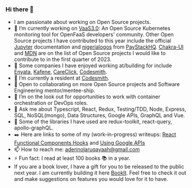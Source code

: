 ### Hi there 👋

- I am passionate about working on Open Source projects.
- 🔭 I’m currently working on [VaaS3.0](https://github.com/oslabs-beta/VaaS): An Open Source Kubernetes monitoring tool for OpenFaaS developers' community. Other Open Source projects I have contributed to this year include the official [Jupyter](https://github.com/jupyterhub/jupyterhub) documentation and [nigerialogos](https://github.com/PaystackHQ/nigerialogos) from [PayStackHQ](https://github.com/PaystackHQ). [Chakra-UI](https://github.com/chakra-ui/chakra-ui) and [MDN](https://github.com/mdn) are on the list of Open Source projects I would like to contribute to in the first quarter of 2023.
- :office: Some companies I have enjoyed working at/building for include [Enyata](https://www.enyata.com/), [Kafene](https://www.linkedin.com/company/kafene/), [CareClick](https://www.linkedin.com/company/careclick-technologies/), [Codesmith](https://www.codesmith.io/). 
- 🌱 I’m currently a resident at [Codesmith](https://www.codesmith.io/).
- 👯 Open to collaborating on more Open Source projects and Software Engineering mentor/mentee-ship.
- 🤔 I’m on the look out for opportunities to work with container orchestration or DevOps roles.
- 💬 Ask me about Typescript, React, Redux, Testing/TDD, Node, Express, SQL, NoSQL(mongo), Data Structures, Google APIs, GraphQL and Vue.
- :wrench: Some of the libraries I have used are redux-toolkit, react-query, apollo-graphQL.
- :black_nib: Here are links to some of my (work-in-progress) writeups: [React Functional Components Hooks](https://medium.com/@ruqayaah_aderinola/react-functional-components-hooks-f6b40a983583) and [Using Google APIs](https://medium.com/@ruqayaah_aderinola/using-google-api-google-calendar-api-as-a-case-study-cfb0b22654a1)
- 📫 How to reach me: aderinolaruqayaah@gmail.com
- ⚡ Fun fact: I read at least 100 books :books: in a year.
- If you are a book lover, I have a gift for you to be released to the public next year. I am currently building it here [BookIt](https://github.com/ruqayaahh/BookIt). Feel free to check it out and make suggestions on features you would love for it to have. 
